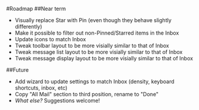 #Roadmap
##Near term
- Visually replace Star with Pin (even though they behave slightly differently)
- Make it possible to filter out non-Pinned/Starred items in the Inbox
- Update icons to match Inbox
- Tweak toolbar layout to be more visially similar to that of Inbox
- Tweak message list layout to be more visially similar to that of Inbox
- Tweak message display layout to be more visially similar to that of Inbox

##Future
- Add wizard to update settings to match Inbox (density, keyboard shortcuts, inbox, etc)
- Copy "All Mail" section to third position, rename to "Done"
- *What else?* Suggestions welcome!